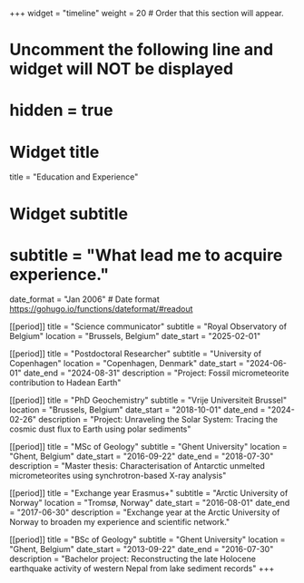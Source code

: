 +++
widget = "timeline"
weight = 20  # Order that this section will appear.

# Uncomment the following line and widget will NOT be displayed
# hidden = true

# Widget title
title = "Education and Experience"
# Widget subtitle
# subtitle = "What lead me to acquire experience."

date_format = "Jan 2006" # Date format https://gohugo.io/functions/dateformat/#readout

[[period]]
  title = "Science communicator"
  subtitle = "Royal Observatory of Belgium"
  location = "Brussels, Belgium"
  date_start = "2025-02-01"
  
  [[period]]
  title = "Postdoctoral Researcher"
  subtitle = "University of Copenhagen"
  location = "Copenhagen, Denmark"
  date_start = "2024-06-01"
  date_end = "2024-08-31"
  description = "Project: Fossil micrometeorite contribution to Hadean Earth"

[[period]]
  title = "PhD Geochemistry"
  subtitle = "Vrije Universiteit Brussel"
  location = "Brussels, Belgium"
  date_start = "2018-10-01"
  date_end = "2024-02-26"
  description = "Project: Unraveling the Solar System: Tracing the cosmic dust flux to Earth using polar sediments"

  [[period]]
  title = "MSc of Geology"
  subtitle = "Ghent University"
  location = "Ghent, Belgium"
  date_start = "2016-09-22"
  date_end = "2018-07-30"
  description = "Master thesis: Characterisation of Antarctic unmelted micrometeorites using synchrotron-based X-ray analysis"

  [[period]]
  title = "Exchange year Erasmus+"
  subtitle = "Arctic University of Norway"
  location = "Tromsø, Norway"
  date_start = "2016-08-01"
  date_end = "2017-06-30"
  description = "Exchange year at the Arctic University of Norway to broaden my experience and scientific network."

  [[period]]
  title = "BSc of Geology"
  subtitle = "Ghent University"
  location = "Ghent, Belgium"
  date_start = "2013-09-22"
  date_end = "2016-07-30"
  description = "Bachelor project: Reconstructing the late Holocene earthquake activity of western Nepal from lake sediment records"
+++
